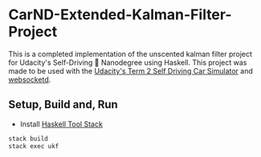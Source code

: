 # CarND-Extended-Kalman-Filter-Project
This is a completed implementation of the unscented kalman filter project for Udacity's Self-Driving 🚗 Nanodegree using Haskell. This project was made to be used with the [Udacity's Term 2 Self Driving Car Simulator](https://github.com/udacity/self-driving-car-sim/releases) and [websocketd](http://websocketd.com/).

## Setup, Build and, Run

* Install [Haskell Tool Stack](https://docs.haskellstack.org/en/stable/README/)

```bash
stack build
stack exec ukf
```